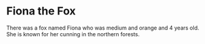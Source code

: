 # Fiona the Fox

There was a fox named Fiona who was medium and orange and 4 years old.
She is known for her cunning in the northern forests.